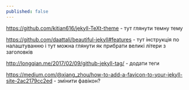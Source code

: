 ```yaml
---
published: false
---
```


https://github.com/kitian616/jekyll-TeXt-theme - тут глянути темну тему

https://github.com/daattali/beautiful-jekyll#features - тут інструкція по налаштуванню і тут можна глянути як прибрати великі літери з заголовків

http://longqian.me/2017/02/09/github-jekyll-tag/ - додати теги


https://medium.com/@xiang_zhou/how-to-add-a-favicon-to-your-jekyll-site-2ac2179cc2ed - змінити фавікон?
